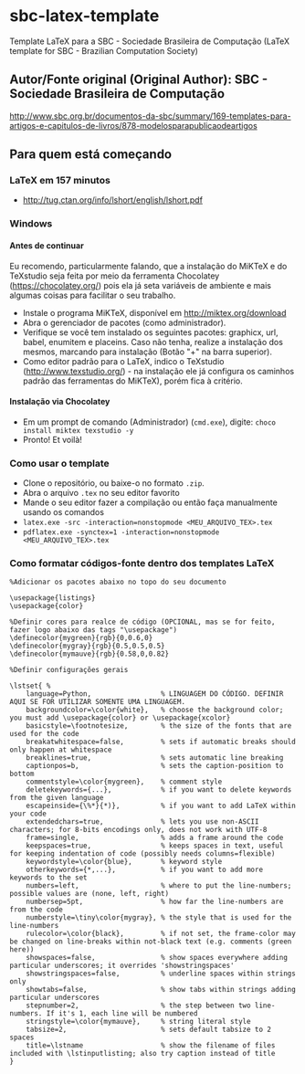 # sbc-latex-template

Template LaTeX para a SBC - Sociedade Brasileira de Computação (LaTeX template for SBC - Brazilian Computation Society)

## Autor/Fonte original (Original Author): SBC - Sociedade Brasileira de Computação

<http://www.sbc.org.br/documentos-da-sbc/summary/169-templates-para-artigos-e-capitulos-de-livros/878-modelosparapublicaodeartigos>

## Para quem está começando

### LaTeX em 157 minutos

- <http://tug.ctan.org/info/lshort/english/lshort.pdf>

### Windows

#### Antes de continuar

Eu recomendo, particularmente falando, que a instalação do MiKTeX e do TeXstudio seja feita por meio da ferramenta Chocolatey (<https://chocolatey.org/>) pois ela já seta variáveis de ambiente e mais algumas coisas para facilitar o seu trabalho.

- Instale o programa MiKTeX, disponível em <http://miktex.org/download>
- Abra o gerenciador de pacotes (como administrador).
- Verifique se você tem instalado os seguintes pacotes: graphicx, url, babel, enumitem e placeins. Caso não tenha, realize a instalação dos mesmos, marcando para instalação (Botão "+" na barra superior).
- Como editor padrão para o LaTeX, indico o TeXstudio (<http://www.texstudio.org/>) - na instalação ele já configura os caminhos padrão das ferramentas do MiKTeX), porém fica à critério.

#### Instalação via Chocolatey

- Em um prompt de comando (Administrador) (`cmd.exe`), digite: `choco install miktex texstudio -y`
- Pronto! Et voilà!

### Como usar o template

- Clone o repositório, ou baixe-o no formato `.zip`.
- Abra o arquivo `.tex` no seu editor favorito
- Mande o seu editor fazer a compilação ou então faça manualmente usando os comandos
- `latex.exe -src -interaction=nonstopmode <MEU_ARQUIVO_TEX>.tex`
- `pdflatex.exe -synctex=1 -interaction=nonstopmode <MEU_ARQUIVO_TEX>.tex`

### Como formatar códigos-fonte dentro dos templates LaTeX

    %Adicionar os pacotes abaixo no topo do seu documento

    \usepackage{listings}
    \usepackage{color}

    %Definir cores para realce de código (OPCIONAL, mas se for feito, fazer logo abaixo das tags "\usepackage")
    \definecolor{mygreen}{rgb}{0,0.6,0}
    \definecolor{mygray}{rgb}{0.5,0.5,0.5}
    \definecolor{mymauve}{rgb}{0.58,0,0.82}

    %Definir configurações gerais

    \lstset{ %
        language=Python,                 % LINGUAGEM DO CÓDIGO. DEFINIR AQUI SE FOR UTILIZAR SOMENTE UMA LINGUAGEM.
        backgroundcolor=\color{white},   % choose the background color; you must add \usepackage{color} or \usepackage{xcolor}
        basicstyle=\footnotesize,        % the size of the fonts that are used for the code
        breakatwhitespace=false,         % sets if automatic breaks should only happen at whitespace
        breaklines=true,                 % sets automatic line breaking
        captionpos=b,                    % sets the caption-position to bottom
        commentstyle=\color{mygreen},    % comment style
        deletekeywords={...},            % if you want to delete keywords from the given language
        escapeinside={\%*}{*)},          % if you want to add LaTeX within your code
        extendedchars=true,              % lets you use non-ASCII characters; for 8-bits encodings only, does not work with UTF-8
        frame=single,                    % adds a frame around the code
        keepspaces=true,                 % keeps spaces in text, useful for keeping indentation of code (possibly needs columns=flexible)
        keywordstyle=\color{blue},       % keyword style
        otherkeywords={*,...},           % if you want to add more keywords to the set
        numbers=left,                    % where to put the line-numbers; possible values are (none, left, right)
        numbersep=5pt,                   % how far the line-numbers are from the code
        numberstyle=\tiny\color{mygray}, % the style that is used for the line-numbers
        rulecolor=\color{black},         % if not set, the frame-color may be changed on line-breaks within not-black text (e.g. comments (green here))
        showspaces=false,                % show spaces everywhere adding particular underscores; it overrides 'showstringspaces'
        showstringspaces=false,          % underline spaces within strings only
        showtabs=false,                  % show tabs within strings adding particular underscores
        stepnumber=2,                    % the step between two line-numbers. If it's 1, each line will be numbered
        stringstyle=\color{mymauve},     % string literal style
        tabsize=2,                       % sets default tabsize to 2 spaces
        title=\lstname                   % show the filename of files included with \lstinputlisting; also try caption instead of title
    }
